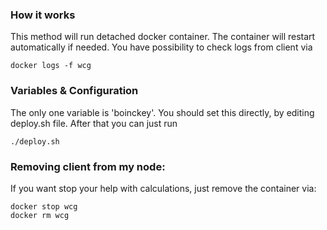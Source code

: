 ### How it works
This method will run detached docker container. The container will restart automatically if needed.
You have possibility to check logs from client via
```
docker logs -f wcg
```

### Variables & Configuration
The only one variable is 'boinckey'.
You should set this directly, by editing deploy.sh file.
After that you can just run 
```
./deploy.sh
```

### Removing client from my node:
If you want stop your help with calculations, just remove the container via:
```
docker stop wcg
docker rm wcg
```

